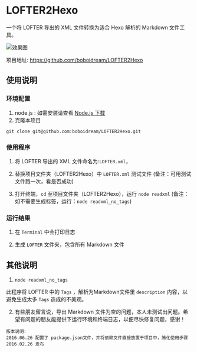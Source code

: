 # LOFTER2Hexo
一个将 LOFTER 导出的 XML 文件转换为适合 Hexo 解析的 Markdown 文件工具。

![效果图](https://github.com/boboidream/LOFTER2Hexo/blob/master/img/2016-02-26.gif)

项目地址: https://github.com/boboidream/LOFTER2Hexo

## 使用说明
### 环境配置
1. node.js : 如需安装请查看 [Node.js 下载](https://nodejs.org/en/download/)
2. 克隆本项目
  ```
  git clone git@github.com:boboidream/LOFTER2Hexo.git
  ```

### 使用程序

1. 将 LOFTER 导出的 XML 文件命名为:`LOFTER.xml`，

2. 替换项目文件夹（LOFTER2Hexo）中 `LOFTER.xml` 测试文件 (备注：可用测试文件跑一次，看是否成功)

3. 打开终端，`cd` 至项目文件夹（LOFTER2Hexo），运行 `node readxml` (备注：如不需要生成标签，运行：`node readxml_no_tags`)

### 运行结果

1. 在 `Terminal` 中会打印日志

2. 生成 `LOFTER` 文件夹，包含所有 Markdown 文件

## 其他说明

1. `node readxml_no_tags`

  此程序将 LOFTER 中的 `Tags` ，解析为Markdown文件里 `description` 内容，以避免生成太多 `Tags` 造成的不美观。

2. 有些朋友留言说，导出 Markdown 文件为空的问题，本人未测试出问题。希望有问题的朋友能提供下运行环境和终端日志，以便尽快修复问题，感谢！


```
版本说明:
2016.06.26 配置了 package.json文件，并将依赖文件直接放置于项目中，简化使用步骤
2016.02.26 发布
```
